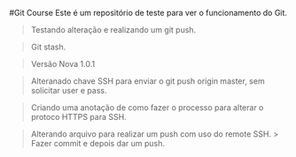 #Git Course
Este é um repositório de teste para ver o funcionamento do Git.
> Testando alteração e realizando um git push.

> Git stash.

> Versão Nova 1.0.1

> Alteranado chave SSH para enviar o git push origin master, sem solicitar user e pass.

> Criando uma anotação de como fazer o processo para alterar o protoco HTTPS para SSH.

> Alterando arquivo para realizar um push com uso do remote SSH.
	> Fazer commit e depois dar um push.
